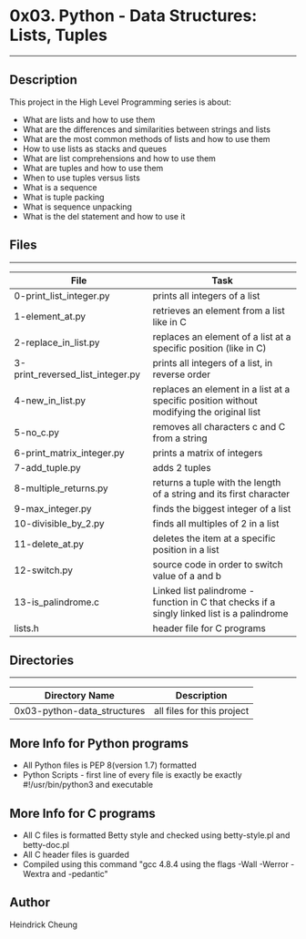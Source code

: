# 0x03. Python - Data Structures: Lists, Tuples
---
## Description

This project in the High Level Programming series is about:
* What are lists and how to use them
* What are the differences and similarities between strings and lists
* What are the most common methods of lists and how to use them
* How to use lists as stacks and queues
* What are list comprehensions and how to use them
* What are tuples and how to use them
* When to use tuples versus lists
* What is a sequence
* What is tuple packing
* What is sequence unpacking
* What is the del statement and how to use it

## Files
---
File|Task
---|---
0-print_list_integer.py | prints all integers of a list
1-element_at.py | retrieves an element from a list like in C
2-replace_in_list.py | replaces an element of a list at a specific position (like in C)
3-print_reversed_list_integer.py | prints all integers of a list, in reverse order
4-new_in_list.py | replaces an element in a list at a specific position without modifying the original list
5-no_c.py | removes all characters c and C from a string
6-print_matrix_integer.py | prints a matrix of integers
7-add_tuple.py | adds 2 tuples
8-multiple_returns.py | returns a tuple with the length of a string and its first character
9-max_integer.py | finds the biggest integer of a list
10-divisible_by_2.py | finds all multiples of 2 in a list
11-delete_at.py | deletes the item at a specific position in a list
12-switch.py | source code in order to switch value of a and b
13-is_palindrome.c | Linked list palindrome - function in C that checks if a singly linked list is a palindrome
lists.h | header file for C programs

## Directories
---
Directory Name | Description
---|---
0x03-python-data_structures | all files for this project

## More Info for Python programs
* All Python files is PEP 8(version 1.7) formatted
* Python Scripts - first line of every file is exactly be exactly #!/usr/bin/python3 and executable

## More Info for C programs
* All C files is formatted Betty style and checked using betty-style.pl and betty-doc.pl
* All C header files is guarded
* Compiled using this command "gcc 4.8.4 using the flags -Wall -Werror -Wextra and -pedantic"

## Author
Heindrick Cheung